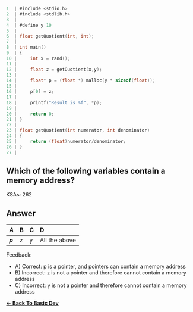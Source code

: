 ```c
1  | #include <stdio.h>
2  | #include <stdlib.h>
3  | 
4  | #define y 10
5  | 
6  | float getQuotient(int, int);
7  | 
8  | int main()
9  | {
10 |     int x = rand();
11 | 
12 |     float z = getQuotient(x,y);
13 |     
14 |     float* p = (float *) malloc(y * sizeof(float));
15 |     
16 |     p[0] = z;
17 |     
18 |     printf("Result is %f", *p);
19 |     
20 |     return 0;
21 | }
22 | 
23 | float getQuotient(int numerator, int denominator)
24 | {
25 |     return (float)numerator/denominator;
26 | }
27 | 
```

## Which of the following variables contain a memory address?

KSAs: 262

## Answer
| ***A*** | B | C | D |
| :--- | :--- | :--- | :--- |
| ***p*** | z | y | All the above |


Feedback:

- A) Correct: p is a pointer, and pointers can contain a memory address
- B) Incorrect: z is not a pointer and therefore cannot contain a memory address
- C) Incorrect: y is not a pointer and therefore cannot contain a memory address

[**<- Back To Basic Dev**](../../../../Basic_Dev.md)


